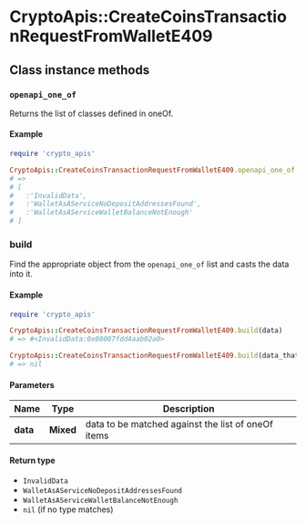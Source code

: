 # CryptoApis::CreateCoinsTransactionRequestFromWalletE409

## Class instance methods

### `openapi_one_of`

Returns the list of classes defined in oneOf.

#### Example

```ruby
require 'crypto_apis'

CryptoApis::CreateCoinsTransactionRequestFromWalletE409.openapi_one_of
# =>
# [
#   :'InvalidData',
#   :'WalletAsAServiceNoDepositAddressesFound',
#   :'WalletAsAServiceWalletBalanceNotEnough'
# ]
```

### build

Find the appropriate object from the `openapi_one_of` list and casts the data into it.

#### Example

```ruby
require 'crypto_apis'

CryptoApis::CreateCoinsTransactionRequestFromWalletE409.build(data)
# => #<InvalidData:0x00007fdd4aab02a0>

CryptoApis::CreateCoinsTransactionRequestFromWalletE409.build(data_that_doesnt_match)
# => nil
```

#### Parameters

| Name | Type | Description |
| ---- | ---- | ----------- |
| **data** | **Mixed** | data to be matched against the list of oneOf items |

#### Return type

- `InvalidData`
- `WalletAsAServiceNoDepositAddressesFound`
- `WalletAsAServiceWalletBalanceNotEnough`
- `nil` (if no type matches)

